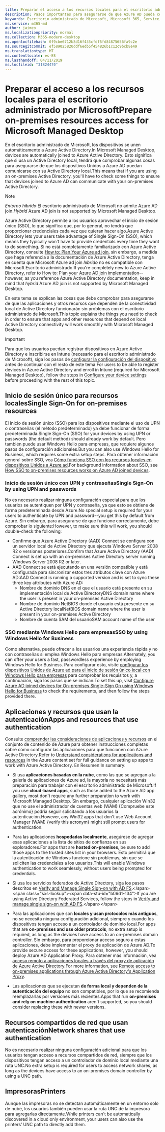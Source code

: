 ```yaml
---
title: Preparar el acceso a los recursos locales para el escritorio administrado por Microsoft
description: Pasos importantes para asegurarse de que Azure AD pueda comunicarse con AD local para proporcionar autenticación
keywords: Escritorio administrado de Microsoft, Microsoft 365, Service, Documentation
ms.service: m365-md
author: jaimeo
ms.localizationpriority: normal
ms.collection: M365-modern-desktop
ms.openlocfilehash: 0f9cbe6712b8d16f435cfdf5fd84875656fa9c2e
ms.sourcegitcommit: ef589025820ddf6edb5f454826b1c12c9bcb8e49
ms.translationtype: MT
ms.contentlocale: es-ES
ms.lasthandoff: 04/11/2019
ms.locfileid: "31824470"
---
```

#  <a name="prepare-on-premises-resources-access-for-microsoft-managed-desktop"></a><span data-ttu-id="b06d1-104">Preparar el acceso a los recursos locales para el escritorio administrado por Microsoft</span><span class="sxs-lookup"><span data-stu-id="b06d1-104">Prepare on-premises resources access for Microsoft Managed Desktop</span></span>

<span data-ttu-id="b06d1-105">En el escritorio administrado de Microsoft, los dispositivos se unen automáticamente a Azure Active Directory.</span><span class="sxs-lookup"><span data-stu-id="b06d1-105">In Microsoft Managed Desktop, devices are automatically joined to Azure Active Directory.</span></span> <span data-ttu-id="b06d1-106">Esto significa que si usa un Active Directory local, tendrá que comprobar algunas cosas para asegurarse de que los dispositivos Unidos a Azure AD puedan comunicarse con su Active Directory local.</span><span class="sxs-lookup"><span data-stu-id="b06d1-106">This means that if you are using an on-premises Active Directory, you'll have to check some things to ensure that devices joined to Azure AD can communicate with your on-premises Active Directory.</span></span> 

> [!NOTE]  
> <span data-ttu-id="b06d1-107">*Entorno híbrido* El escritorio administrado de Microsoft no admite Azure AD join.</span><span class="sxs-lookup"><span data-stu-id="b06d1-107">*Hybrid* Azure AD join is not supported by Microsoft Managed Desktop.</span></span>

<span data-ttu-id="b06d1-108">Azure Active Directory permite a los usuarios aprovechar el inicio de sesión único (SSO), lo que significa que, por lo general, no tendrá que proporcionar credenciales cada vez que quieran hacer algo.</span><span class="sxs-lookup"><span data-stu-id="b06d1-108">Azure Active Directory lets your users take advantage of Single Sign-On (SSO), which means they typically won't have to provide credentials every time they want to do something.</span></span> <span data-ttu-id="b06d1-109">Si no está completamente familiarizado con Azure Active Directory, consulte [How to: Plan Your Azure ad join](https://docs.microsoft.com/azure/active-directory/devices/azureadjoin-plan), sin embargo, a medida que haga referencia a la documentación de Azure Active Directory, tenga en cuenta que Microsoft Azure ad join *híbrido* no es compatible con Microsoft Escritorio administrado.</span><span class="sxs-lookup"><span data-stu-id="b06d1-109">If you're completely new to Azure Active Directory, refer to [How to: Plan your Azure AD join implementation](https://docs.microsoft.com/azure/active-directory/devices/azureadjoin-plan)--however, as you reference Azure Active Directory documentation, keep in mind that *hybrid* Azure AD join is not supported by Microsoft Managed Desktop.</span></span>


<span data-ttu-id="b06d1-110">En este tema se explican las cosas que debe comprobar para asegurarse de que las aplicaciones y otros recursos que dependen de la conectividad local de Active Directory funcionarán sin problemas con el escritorio administrado de Microsoft.</span><span class="sxs-lookup"><span data-stu-id="b06d1-110">This topic explains the things you need to check in order to ensure that apps and other resources that depend on local Active Directory connectivity will work smoothly with Microsoft Managed Desktop.</span></span>


> [!IMPORTANT]  
> <span data-ttu-id="b06d1-111">Para que los usuarios puedan registrar dispositivos en Azure Active Directory e inscribirse en Intune (necesario para el escritorio administrado de Microsoft), siga los pasos de [configurar la configuración del dispositivo](https://docs.microsoft.com/azure/active-directory/devices/azureadjoin-plan#configure-your-device-settings) antes de continuar con el resto de este tema.</span><span class="sxs-lookup"><span data-stu-id="b06d1-111">For users to be able to register devices in Azure Active Directory and enroll in Intune (required for Microsoft Managed Desktop), follow the steps in [Configure your device settings](https://docs.microsoft.com/azure/active-directory/devices/azureadjoin-plan#configure-your-device-settings) before proceeding with the rest of this topic.</span></span>


## <a name="single-sign-on-for-on-premises-resources"></a><span data-ttu-id="b06d1-112">Inicio de sesión único para recursos locales</span><span class="sxs-lookup"><span data-stu-id="b06d1-112">Single Sign-On for on-premises resources</span></span>

<span data-ttu-id="b06d1-113">El inicio de sesión único (SSO) para los dispositivos mediante el uso de UPN o contraseñas (el método predeterminado) ya debe funcionar de forma predeterminada.</span><span class="sxs-lookup"><span data-stu-id="b06d1-113">Single Sign-On (SSO) for your devices by using UPN or passwords (the default method) should already work by default.</span></span> <span data-ttu-id="b06d1-114">Pero también puede usar Windows Hello para empresas, que requiere algunos pasos de configuración adicionales.</span><span class="sxs-lookup"><span data-stu-id="b06d1-114">But you can also use Windows Hello for Business, which requires some extra setup steps.</span></span> <span data-ttu-id="b06d1-115">Para obtener información general sobre SSO, vea [Cómo funciona SSO con los recursos locales en dispositivos Unidos a Azure ad](https://docs.microsoft.com/azure/active-directory/devices/azuread-join-sso#how-it-works).</span><span class="sxs-lookup"><span data-stu-id="b06d1-115">For background information about SSO, see [How SSO to on-premises resources works on Azure AD joined devices](https://docs.microsoft.com/azure/active-directory/devices/azuread-join-sso#how-it-works).</span></span>


### <a name="single-sign-on-by-using-upn-and-passwords"></a><span data-ttu-id="b06d1-116">Inicio de sesión único con UPN y contraseñas</span><span class="sxs-lookup"><span data-stu-id="b06d1-116">Single Sign-On by using UPN and passwords</span></span>

<span data-ttu-id="b06d1-117">No es necesario realizar ninguna configuración especial para que los usuarios se autentiquen por UPN y contraseña, ya que esto se obtiene de forma predeterminada desde Azure.</span><span class="sxs-lookup"><span data-stu-id="b06d1-117">No special setup is required for your users to authenticate by UPN and password--you get this by default from Azure.</span></span> <span data-ttu-id="b06d1-118">Sin embargo, para asegurarse de que funcione correctamente, debe comprobar lo siguiente:</span><span class="sxs-lookup"><span data-stu-id="b06d1-118">However, to make sure this will work, you should double-check the following:</span></span>

- <span data-ttu-id="b06d1-119">Confirme que Azure Active Directory (AAD) Connect se configura con un servidor local de Active Directory que ejecuta Windows Server 2008 R2 o versiones posteriores.</span><span class="sxs-lookup"><span data-stu-id="b06d1-119">Confirm that Azure Active Directory (AAD) Connect is set up with an on-premises Active Directory server running Windows Server 2008 R2 or later.</span></span>
- <span data-ttu-id="b06d1-120">AAD Connect se está ejecutando en una versión compatible y está configurada para sincronizar estos tres atributos clave con Azure AD:</span><span class="sxs-lookup"><span data-stu-id="b06d1-120">AAD Connect is running a supported version and is set to sync these three key attributes with Azure AD:</span></span> 
    - <span data-ttu-id="b06d1-121">Nombre de dominio DNS en el que el usuario está presente en su implementación local de Active Directory</span><span class="sxs-lookup"><span data-stu-id="b06d1-121">DNS domain name where the user is present in your on-premises Active Directory</span></span>
    - <span data-ttu-id="b06d1-122">Nombre de dominio NetBIOS donde el usuario está presente en su Active Directory local</span><span class="sxs-lookup"><span data-stu-id="b06d1-122">NetBIOS domain name where the user is present in your on-premises Active Directory</span></span>
    - <span data-ttu-id="b06d1-123">Nombre de cuenta SAM del usuario</span><span class="sxs-lookup"><span data-stu-id="b06d1-123">SAM account name of the user</span></span>


### <a name="sso-by-using-windows-hello-for-business"></a><span data-ttu-id="b06d1-124">SSO mediante Windows Hello para empresas</span><span class="sxs-lookup"><span data-stu-id="b06d1-124">SSO by using Windows Hello for Business</span></span>

<span data-ttu-id="b06d1-125">Como alternativa, puede ofrecer a los usuarios una experiencia rápida y no con contraseñas si emplea Windows Hello para empresas.</span><span class="sxs-lookup"><span data-stu-id="b06d1-125">Alternately, you can offer your users a fast, passwordless experience by employing Windows Hello for Business.</span></span> <span data-ttu-id="b06d1-126">Para configurar esto, visite [configurar los dispositivos Unidos de Azure ad para el inicio de sesión único local con Windows Hello para empresas](https://docs.microsoft.com/windows/security/identity-protection/hello-for-business/hello-hybrid-aadj-sso-base) para comprobar los requisitos y, a continuación, siga los pasos que se indican.</span><span class="sxs-lookup"><span data-stu-id="b06d1-126">To set this up, visit [Configure Azure AD joined devices for On-premises Single-Sign On using Windows Hello for Business](https://docs.microsoft.com/windows/security/identity-protection/hello-for-business/hello-hybrid-aadj-sso-base) to check the requirements, and then follow the steps provided there.</span></span>


## <a name="apps-and-resources-that-use-authentication"></a><span data-ttu-id="b06d1-127">Aplicaciones y recursos que usan la autenticación</span><span class="sxs-lookup"><span data-stu-id="b06d1-127">Apps and resources that use authentication</span></span>

<span data-ttu-id="b06d1-128">Consulte [comprender las consideraciones de aplicaciones y recursos](https://docs.microsoft.com/azure/active-directory/devices/azureadjoin-plan#understand-considerations-for-applications-and-resources) en el conjunto de contenido de Azure para obtener instrucciones completas sobre cómo configurar las aplicaciones para que funcionen con Azure Active Directory.</span><span class="sxs-lookup"><span data-stu-id="b06d1-128">Refer to [Understand considerations for applications and resources](https://docs.microsoft.com/azure/active-directory/devices/azureadjoin-plan#understand-considerations-for-applications-and-resources) in the Azure content set for full guidance on setting up apps to work with Azure Active Directory.</span></span> <span data-ttu-id="b06d1-129">En Resumen:</span><span class="sxs-lookup"><span data-stu-id="b06d1-129">In summary:</span></span>


- <span data-ttu-id="b06d1-130">Si usa **aplicaciones basadas en la nube**, como las que se agregan a la galería de aplicaciones de Azure ad, la mayoría no necesitará más preparación para trabajar con el escritorio administrado de Microsoft.</span><span class="sxs-lookup"><span data-stu-id="b06d1-130">If you use **cloud-based apps**, such as those added to the Azure AD app gallery, most don't require any further preparation to work with Microsoft Managed Desktop.</span></span> <span data-ttu-id="b06d1-131">Sin embargo, cualquier aplicación Win32 que no use el administrador de cuentas web (WAM) {Compruebe este acrónimo} podría seguir solicitando a los usuarios la autenticación.</span><span class="sxs-lookup"><span data-stu-id="b06d1-131">However, any Win32 apps that don't use Web Account Manager (WAM) {verify this acronym} might still prompt users for authentication.</span></span>

- <span data-ttu-id="b06d1-132">Para las aplicaciones **hospedadas localmente**, asegúrese de agregar esas aplicaciones a la lista de sitios de confianza en sus exploradores.</span><span class="sxs-lookup"><span data-stu-id="b06d1-132">For apps that are **hosted on-premises**, be sure to add those apps to the trusted sites list in your browsers.</span></span> <span data-ttu-id="b06d1-133">Esto permitirá que la autenticación de Windows funcione sin problemas, sin que se soliciten las credenciales a los usuarios.</span><span class="sxs-lookup"><span data-stu-id="b06d1-133">This will enable Windows authentication to work seamlessly, without users being prompted for credentials.</span></span>

- <span data-ttu-id="b06d1-134">Si usa los servicios federados de Active Directory, siga los pasos descritos en [Verify and Manage Single Sign-on with AD FS](https://docs.microsoft.com/previous-versions/azure/azure-services/jj151809(v=azure.100)).</span><span class="sxs-lookup"><span data-stu-id="b06d1-134">If you are using Active Directory Federated Services, follow the steps in [Verify and manage single sign-on with AD FS](https://docs.microsoft.com/previous-versions/azure/azure-services/jj151809(v=azure.100)).</span></span> 

- <span data-ttu-id="b06d1-135">Para las aplicaciones que son **locales y usan protocolos más antiguos**, no se necesita ninguna configuración adicional, siempre y cuando los dispositivos tengan acceso a un controlador de dominio local.</span><span class="sxs-lookup"><span data-stu-id="b06d1-135">For apps that are **on-premises and use older protocols**, no extra setup is required, as long as the devices have access to an on-premises domain controller.</span></span> <span data-ttu-id="b06d1-136">Sin embargo, para proporcionar acceso seguro a estas aplicaciones, debe implementar el proxy de aplicación de Azure AD.</span><span class="sxs-lookup"><span data-stu-id="b06d1-136">To provide secure access for these applications, however, you should deploy Azure AD Application Proxy.</span></span> <span data-ttu-id="b06d1-137">Para obtener más información, vea [acceso remoto a aplicaciones locales a través del proxy de aplicación de Azure Active Directory](https://docs.microsoft.com/azure/active-directory/manage-apps/application-proxy).</span><span class="sxs-lookup"><span data-stu-id="b06d1-137">For more information, see [Remote access to on-premises applications through Azure Active Directory's Application Proxy](https://docs.microsoft.com/azure/active-directory/manage-apps/application-proxy).</span></span>

- <span data-ttu-id="b06d1-138">Las aplicaciones que se ejecutan **de forma local y dependen de la autenticación del equipo** no son compatibles, por lo que se recomienda reemplazarlas por versiones más recientes.</span><span class="sxs-lookup"><span data-stu-id="b06d1-138">Apps that run **on-premises and rely on machine authentication** aren't supported, so you should consider replacing these with newer versions.</span></span>

## <a name="network-shares-that-use-authentication"></a><span data-ttu-id="b06d1-139">Recursos compartidos de red que usan autenticación</span><span class="sxs-lookup"><span data-stu-id="b06d1-139">Network shares that use authentication</span></span>

<span data-ttu-id="b06d1-140">No es necesario realizar ninguna configuración adicional para que los usuarios tengan acceso a recursos compartidos de red, siempre que los dispositivos tengan acceso a un controlador de dominio local mediante una ruta UNC.</span><span class="sxs-lookup"><span data-stu-id="b06d1-140">No extra setup is required for users to access network shares, as long as the devices have access to an on-premises domain controller by using a UNC path.</span></span>

## <a name="printers"></a><span data-ttu-id="b06d1-141">Impresoras</span><span class="sxs-lookup"><span data-stu-id="b06d1-141">Printers</span></span>

<span data-ttu-id="b06d1-142">Aunque las impresoras no se detectan automáticamente en un entorno solo de nube, los usuarios también pueden usar la ruta UNC de la impresora para agregarlas directamente.</span><span class="sxs-lookup"><span data-stu-id="b06d1-142">While printers can't be automatically discovered in a cloud only environment, your users can also use the printers’ UNC path to directly add them.</span></span>

<!--add fuller material on printers when available-->